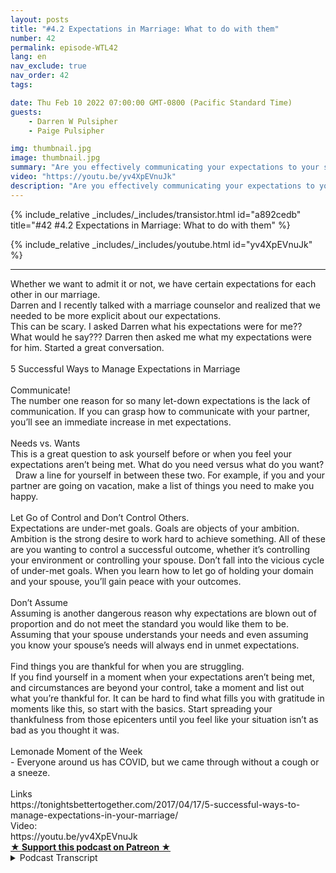 ```yaml
---
layout: posts
title: "#4.2 Expectations in Marriage: What to do with them"
number: 42
permalink: episode-WTL42
lang: en
nav_exclude: true
nav_order: 42
tags:

date: Thu Feb 10 2022 07:00:00 GMT-0800 (Pacific Standard Time)
guests:
    - Darren W Pulsipher
    - Paige Pulsipher

img: thumbnail.jpg
image: thumbnail.jpg
summary: "Are you effectively communicating your expectations to your spouse? How do you even attempt to talk about your wants and needs in your relationship? Have you just given up on expecting anything? Check out Darren and Paige's discovery of how to navigate this tough subject."
video: "https://youtu.be/yv4XpEVnuJk"
description: "Are you effectively communicating your expectations to your spouse? How do you even attempt to talk about your wants and needs in your relationship? Have you just given up on expecting anything? Check out Darren and Paige's discovery of how to navigate this tough subject."
---
```


<div>
{% include_relative _includes/_includes/transistor.html id="a892cedb" title="#42 #4.2 Expectations in Marriage: What to do with them" %}

{% include_relative _includes/_includes/youtube.html id="yv4XpEVnuJk" %}
</div>

---

<html><head></head><body><div>Whether we want to admit it or not, we have certain expectations for each other in our marriage.<br>Darren and I recently talked with a marriage counselor and realized that we needed to be more explicit about our expectations.<br>This can be scary. I asked Darren what his expectations were for me?? What would he say??? Darren then asked me what my expectations were for him. Started a great conversation.&nbsp;<br><br>5 Successful Ways to Manage Expectations in Marriage<br><br>Communicate!<br>The number one reason for so many let-down expectations is the lack of communication. If you can grasp how to communicate with your partner, you’ll see an immediate increase in met expectations.<br><br>Needs vs. Wants<br>This is a great question to ask yourself before or when you feel your expectations aren’t being met. What do you need versus what do you want? &nbsp; Draw a line for yourself in between these two. For example, if you and your partner are going on vacation, make a list of things you need to make you happy.<br><br>Let Go of Control and Don’t Control Others.<br>Expectations are under-met goals. Goals are objects of your ambition. Ambition is the strong desire to work hard to achieve something. All of these are you wanting to control a successful outcome, whether it’s controlling your environment or controlling your spouse. Don’t fall into the vicious cycle of under-met goals. When you learn how to let go of holding your domain and your spouse, you’ll gain peace with your outcomes.<br><br>Don’t Assume<br>Assuming is another dangerous reason why expectations are blown out of proportion and do not meet the standard you would like them to be. Assuming that your spouse understands your needs and even assuming you know your spouse’s needs will always end in unmet expectations.<br><br>Find things you are thankful for when you are struggling.<br>If you find yourself in a moment when your expectations aren’t being met, and circumstances are beyond your control, take a moment and list out what you’re thankful for. It can be hard to find what fills you with gratitude in moments like this, so start with the basics. Start spreading your thankfulness from those epicenters until you feel like your situation isn’t as bad as you thought it was.<br><br>Lemonade Moment of the Week<br>- Everyone around us has COVID, but we came through without a cough or a sneeze.<br><br>Links<br>https://tonightsbettertogether.com/2017/04/17/5-successful-ways-to-manage-expectations-in-your-marriage/<br>Video:&nbsp;<br>https://youtu.be/yv4XpEVnuJk</div>
<strong>
  <a href="https://www.patreon.com/wheresthelemonade" target="_donate" rel="payment" title="★ Support this podcast on Patreon ★">★ Support this podcast on Patreon ★</a>
</strong></body></html>

<details>
<summary> Podcast Transcript </summary>

<p></p>

</details>
